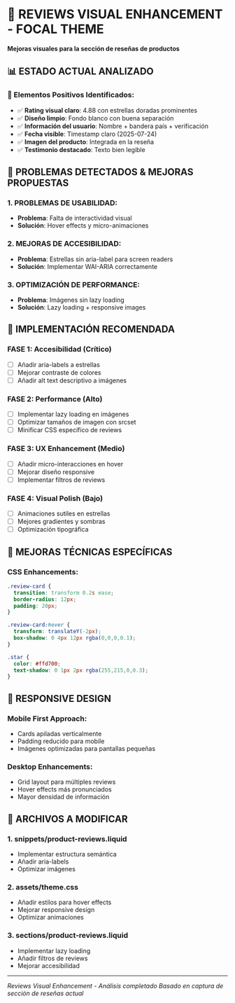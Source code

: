 # 🌟 REVIEWS VISUAL ENHANCEMENT - FOCAL THEME
**Mejoras visuales para la sección de reseñas de productos**

## 📊 ESTADO ACTUAL ANALIZADO

### 🎯 Elementos Positivos Identificados:
- ✅ **Rating visual claro**: 4.88 con estrellas doradas prominentes
- ✅ **Diseño limpio**: Fondo blanco con buena separación
- ✅ **Información del usuario**: Nombre + bandera país + verificación
- ✅ **Fecha visible**: Timestamp claro (2025-07-24)
- ✅ **Imagen del producto**: Integrada en la reseña
- ✅ **Testimonio destacado**: Texto bien legible

## 🔴 PROBLEMAS DETECTADOS & MEJORAS PROPUESTAS

### 1. PROBLEMAS DE USABILIDAD:
- **Problema**: Falta de interactividad visual
- **Solución**: Hover effects y micro-animaciones

### 2. MEJORAS DE ACCESIBILIDAD:
- **Problema**: Estrellas sin aria-label para screen readers
- **Solución**: Implementar WAI-ARIA correctamente

### 3. OPTIMIZACIÓN DE PERFORMANCE:
- **Problema**: Imágenes sin lazy loading
- **Solución**: Lazy loading + responsive images

## 🎯 IMPLEMENTACIÓN RECOMENDADA

### FASE 1: Accesibilidad (Crítico)
- [ ] Añadir aria-labels a estrellas
- [ ] Mejorar contraste de colores
- [ ] Añadir alt text descriptivo a imágenes

### FASE 2: Performance (Alto)
- [ ] Implementar lazy loading en imágenes
- [ ] Optimizar tamaños de imagen con srcset
- [ ] Minificar CSS específico de reviews

### FASE 3: UX Enhancement (Medio)
- [ ] Añadir micro-interacciones en hover
- [ ] Mejorar diseño responsive
- [ ] Implementar filtros de reviews

### FASE 4: Visual Polish (Bajo)
- [ ] Animaciones sutiles en estrellas
- [ ] Mejores gradientes y sombras
- [ ] Optimización tipográfica

## 🚀 MEJORAS TÉCNICAS ESPECÍFICAS

### CSS Enhancements:
```css
.review-card {
  transition: transform 0.2s ease;
  border-radius: 12px;
  padding: 20px;
}

.review-card:hover {
  transform: translateY(-2px);
  box-shadow: 0 4px 12px rgba(0,0,0,0.1);
}

.star {
  color: #ffd700;
  text-shadow: 0 1px 2px rgba(255,215,0,0.3);
}
```

## 📱 RESPONSIVE DESIGN

### Mobile First Approach:
- Cards apiladas verticalmente
- Padding reducido para mobile
- Imágenes optimizadas para pantallas pequeñas

### Desktop Enhancements:
- Grid layout para múltiples reviews
- Hover effects más pronunciados
- Mayor densidad de información

## 🔧 ARCHIVOS A MODIFICAR

### 1. snippets/product-reviews.liquid
- Implementar estructura semántica
- Añadir aria-labels
- Optimizar imágenes

### 2. assets/theme.css
- Añadir estilos para hover effects
- Mejorar responsive design
- Optimizar animaciones

### 3. sections/product-reviews.liquid
- Implementar lazy loading
- Añadir filtros de reviews
- Mejorar accesibilidad

---
*Reviews Visual Enhancement - Análisis completado*
*Basado en captura de sección de reseñas actual*
